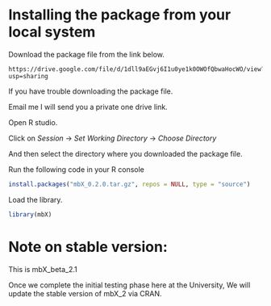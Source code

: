 # Installing the package from your local system

Download the package file from the link below.

```
https://drive.google.com/file/d/1dll9aEGvj6I1u0ye1k0OWOfQbwaHocWO/view?usp=sharing
```

If you have trouble downloading the package file. 

Email me I will send you a private one drive link.

Open R studio.

Click on *Session* → *Set Working Directory* → *Choose Directory*

And then select the directory where you downloaded the package file. 

Run the following code in your R console

```r
install.packages("mbX_0.2.0.tar.gz", repos = NULL, type = "source")
```
Load the library.

```r
library(mbX)
```
# Note on stable version:

This is mbX_beta_2.1

Once we complete the initial testing phase here at the University, We will update the stable version of mbX_2 via CRAN.
